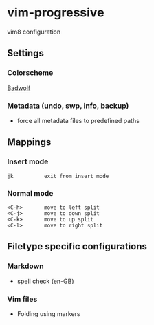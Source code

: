 # vim-progressive
vim8 configuration

## Settings

### Colorscheme
[Badwolf](http://stevelosh.com/projects/badwolf/)

### Metadata (undo, swp, info, backup)
- force all metadata files to predefined paths

## Mappings

### Insert mode

```
jk          exit from insert mode
```

### Normal mode

```
<C-h>       move to left split
<C-j>       move to down split
<C-k>       move to up split
<C-l>       move to right split
```

## Filetype specific configurations

### Markdown
- spell check (en-GB)

### Vim files
- Folding using markers

